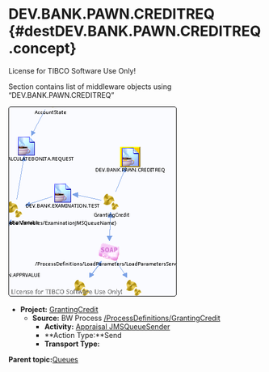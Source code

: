 # DEV.BANK.PAWN.CREDITREQ {#destDEV.BANK.PAWN.CREDITREQ .concept}

License for TIBCO Software Use Only!

Section contains list of middleware objects using “DEV.BANK.PAWN.CREDITREQ”

![](dest_Id123.png)

-   **Project:** [GrantingCredit](../projs/GrantingCredit.md)
    -   **Source:**  BW Process [/ProcessDefinitions/GrantingCredit](../../../projects/GrantingCredit/ProcessDefinitions/GrantingCredit.process.md)
        -   **Activity:** [Appraisal JMSQueueSender](../projs/act_122.md)
        -   **Action Type:**Send
        -   **Transport Type:**

**Parent topic:**[Queues](../../../crossref/dest/msgs/Group_Id152.md)

